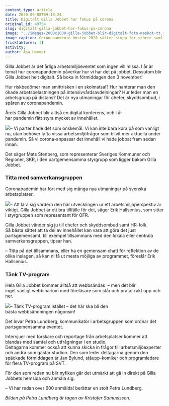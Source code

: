 ```yaml
---
content_type: article
date: 2020-09-08T09:18:24
title: Digitalt Gilla Jobbet har fokus på corona
original_id: 49754
slug: digitalt-gilla-jobbet-har-fokus-pa-corona
image: "../images/2000x1000-gilla-jobbet-blir-digitalt-foto-maskot-tt.jpg"
image_caption: Coronapandemin hösten 2020 sätter stopp för större samlingar av människor. Därför har arrangörerna gjort om Gilla Jobbet till ett digitalt webbinarium. Missa inte direktsändningen den 3 november! 
friskfaktorer: []
activity:
author: Åsa Hammar
---
```


Gilla Jobbet är det årliga arbetsmiljöeventet som ingen vill missa. I år är temat hur coronapandemin påverkar hur vi har det på jobbet. Dessutom blir Gilla Jobbet helt digitalt. Så boka in förmiddagen den 3 november!

Hur riskbedömer man smittrisken i en skolmatsal? Hur hanterar man den ökade arbetsbelastningen på intensivvårdsavdelningar? Hur leder man en arbetsgrupp på distans? Det är nya utmaningar för chefer, skyddsombud, i spåren av coronapandemin.  

Årets Gilla Jobbet blir alltså en digital konferens, och i år har pandemin fått styra mycket av innehållet. 

[![](https://www.suntarbetsliv.se/wp-content/uploads/2020/09/200x220-Mats-Stenberg.jpg)](https://www.suntarbetsliv.se/wp-content/uploads/2020/09/200x220-Mats-Stenberg.jpg)– Vi parter hade det som önskemål. Vi kan inte bara köra på som vanligt nu, utan behöver lyfta vissa arbetsmiljöfrågor som blivit mer aktuella under pandemin. Så vi corona\-anpassar det innehåll vi hade jobbat fram sedan innan. 

Det säger Mats Stenberg, som representerar Sveriges Kommuner och Regioner, SKR, i den partgemensamma styrgrupp som ligger bakom Gilla Jobbet.  

### Titta med samverkansgruppen

Coronapademin har fört med sig många nya utmaningar på svenska arbetsplatser. 

[![](https://www.suntarbetsliv.se/wp-content/uploads/2020/09/200x220-erik-hallsenius.jpg)](https://www.suntarbetsliv.se/wp-content/uploads/2020/09/200x220-erik-hallsenius.jpg)– Att lära sig värdera den här utvecklingen ur ett arbetsmiljöperspektiv är viktigt. Gilla Jobbet är ett bra tillfälle för det, säger Erik Hallsenius, som sitter i styrgruppen som representant för OFR. 

Gilla Jobbet vänder sig ju till chefer och skyddsombud samt HR-folk. Så bästa sättet att ta del av innehållet kan vara att göra det just partsgemensamt, till exempel tillsammans med den lokala eller centrala samverkansgruppen, tipsar han.  

– Titta på det tillsammans, eller ha en gemensam chatt för reflektion av de olika inslagen, så kan ni få ut mesta möjliga av programmet, föreslår Erik Hallsenius.  

### Tänk TV-program

Hela Gilla Jobbet kommer alltså att webbsändas  – men det blir inget vanligt webbinarium med föreläsare som står och pratar rakt upp och ner.  

[![](https://www.suntarbetsliv.se/wp-content/uploads/2020/09/200x220-petra-lundberg-foto-kristofer-samuelsson.jpg)](https://www.suntarbetsliv.se/wp-content/uploads/2020/09/200x220-petra-lundberg-foto-kristofer-samuelsson.jpg)– Tänk TV-program istället – det här ska bli den bästa webbsändningen någonsin!  

Det lovar Petra Lundberg, kommunikatör i arbetsgruppen som ordnar det partsgemensamma eventet.  

Intervjuer med forskare och reportage från arbetsplatser kommer att blandas med samtal och utfrågningar i en studio. Deltagarna kommer också att kunna skicka in frågor till arbetsmiljöexperter och andra som gästar studion. Den som leder deltagarna genom den späckade förmiddagen är Jan Bylund, ståupp-komiker och programledare för flera TV-program på SVT. 

För den som redan nu blir nyfiken går det utmärkt att gå in direkt på Gilla Jobbets hemsida och anmäla sig.  

– Vi har redan över 600 anmälda! berättar en stolt Petra Lundberg.

_Bilden på Petra Lundberg är tagen av Kristofer Samuelsson._

